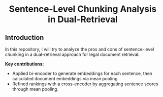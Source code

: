 <div align="center">
    <h1>Sentence-Level Chunking Analysis in Dual-Retrieval</h1>
</div>

## **Introduction**
In this repository, I will try to analyze the pros and cons of sentence-level chunking in a dual-retrieval approach for legal document retrieval.  

**Key contributions:**
* Applied bi-encoder to generate embeddings for each sentence, then calculated document embeddings via mean pooling. 
* Refined rankings with a cross-encoder by aggregating sentence scores through mean pooling.

